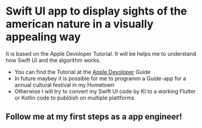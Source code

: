 # Swift UI app to display sights of the american nature in a visually appealing way

It is based on the Apple Devoloper Tutorial. It will be helps me to understand how Swift UI and the algorithm works.

* You can find the Tutorial at the [Apple Devoloper](https://developer.apple.com/tutorials/swiftui/) Guide
* In future maybey it is possible for me to programm a Guide-app for a annual cultural festival in my Hometown
* Otherwise I will try to convert my Swift UI code by KI to a working Flutter or Kotlin code to publöish on multiple plattforms

## Follow me at my first steps as a app engineer!
